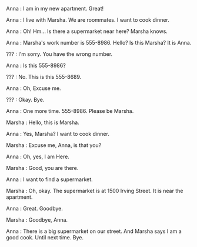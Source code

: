 
Anna : I am in my new apartment. Great!

Anna : I live with Marsha. We are roommates. I want to cook dinner.

Anna : Oh! Hm... Is there a supermarket near here? Marsha knows.



Anna : Marsha's work number is 555-8986. Hello? Is this Marsha? It is Anna.

??? : I'm sorry. You have the wrong number.

Anna : Is this 555-8986?

??? : No. This is this 555-8689.

Anna : Oh, Excuse me.

??? : Okay. Bye.



Anna : One more time. 555-8986. Please be Marsha.

Marsha : Hello, this is Marsha.

Anna : Yes, Marsha? I want to cook dinner.

Marsha : Excuse me, Anna, is that you?

Anna : Oh, yes, I am Here.

Marsha : Good, you are there.

Anna : I want to find a supermarket.

Marsha : Oh, okay. The supermarket is at 1500 Irving Street. It is near the apartment.

Anna : Great. Goodbye.

Marsha : Goodbye, Anna.



Anna : There is a big supermarket on our street. And Marsha says I am a good cook. Until next time. Bye.

